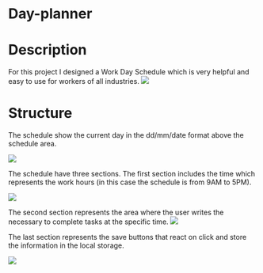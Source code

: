 # Day-planner
# Description
For this project I designed a Work Day Schedule which is very helpful and easy to use for workers of all industries.
<img  src="img/Work day Schedule.png">

# Structure
The schedule show the current day in the dd/mm/date format above the schedule area. 

<img src="img/current-date.png">

The schedule have three sections.
The first section includes the time which represents the work hours (in this case the schedule is from 9AM to 5PM).

<img  src="img/work-hours.png">

The second section represents the area where the user writes the necessary to complete tasks at the specific time. 
<img  src="img/users-tasks.png"> 

The last section represents the save buttons that react on click and store the information in the local storage.

<img  src="img/save-buttons.png">
